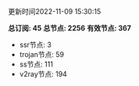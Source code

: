 更新时间2022-11-09 15:30:15

**总订阅: 45**
**总节点: 2256**
**有效节点: 367**
- ssr节点: 3
- trojan节点: 59
- ss节点: 111
- v2ray节点: 194
